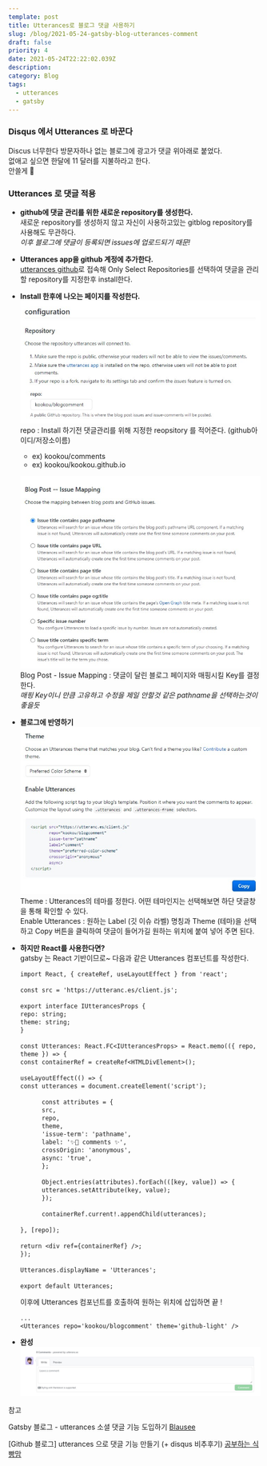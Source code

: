 ```yaml
---
template: post
title: Utterances로 블로그 댓글 사용하기
slug: /blog/2021-05-24-gatsby-blog-utterances-comment
draft: false
priority: 4
date: 2021-05-24T22:22:02.039Z
description:
category: Blog
tags:
  - utterances
  - gatsby
---
```


### **Disqus 에서 Utterances 로 바꾼다**

Discus 너무한다 방문자하나 없는 블로그에 광고가 댓글 위아래로 붙었다.  
없애고 싶으면 한달에 11 달러를 지불하라고 한다.  
안쓸게 👿

### Utterances 로 댓글 적용

- **github에 댓글 관리를 위한 새로운 repository를 생성한다.**  
  새로운 repository를 생성하지 않고 자신이 사용하고있는 gitblog repository를 사용해도 무관하다.  
  _이후 블로그에 댓글이 등록되면 issues에 업로드되기 때문!_

- **Utterances app을 github 계정에 추가한다.**  
  [utterances github](github.com/apps/utterances)로 접속해 Only Select Repositories를 선택하여 댓글을 관리할 repository를 지정한후 install한다.

- **Install 한후에 나오는 페이지를 작성한다.**  
   ![](meida/../../../../static/media/utterances/01.jpg)
  repo : Install 하기전 댓글관리를 위해 지정한 reopsitory 를 적어준다. (github아이디/저장소이름)

  - ex) kookou/comments
  - ex) kookou/kookou.github.io

  ![](meida/../../../../static/media/utterances/02.jpg)
  Blog Post - Issue Mapping : 댓글이 달린 블로그 페이지와 매핑시킬 Key를 결정한다.  
  _매핑 Key이니 만큼 고유하고 수정을 제일 안할것 같은 pathname을 선택하는것이 좋을듯_

- **블로그에 반영하기**  
  ![](meida/../../../../static/media/utterances/03.jpg)  
  Theme : Utterances의 테마를 정한다. 어떤 테마인지는 선택해보면 하단 댓글창을 통해 확인할 수 있다.  
  Enable Utterances : 원하는 Label (깃 이슈 라벨) 명칭과 Theme (테마)을 선택하고 Copy 버튼을 클릭하여 댓글이 들어가길 원하는 위치에 붙여 넣어 주면 된다.

- **하지만 React를 사용한다면?**  
   gatsby 는 React 기반이므로~ 다음과 같은 Utterances 컴포넌트를 작성한다.

  ```
  import React, { createRef, useLayoutEffect } from 'react';

  const src = 'https://utteranc.es/client.js';

  export interface IUtterancesProps {
  repo: string;
  theme: string;
  }

  const Utterances: React.FC<IUtterancesProps> = React.memo(({ repo, theme }) => {
  const containerRef = createRef<HTMLDivElement>();

  useLayoutEffect(() => {
  const utterances = document.createElement('script');

        const attributes = {
        src,
        repo,
        theme,
        'issue-term': 'pathname',
        label: '✨💬 comments ✨',
        crossOrigin: 'anonymous',
        async: 'true',
        };

        Object.entries(attributes).forEach(([key, value]) => {
        utterances.setAttribute(key, value);
        });

        containerRef.current!.appendChild(utterances);

  }, [repo]);

  return <div ref={containerRef} />;
  });

  Utterances.displayName = 'Utterances';

  export default Utterances;
  ```

  이후에 Utterances 컴포넌트를 호출하여 원하는 위치에 삽입하면 끝 !

  ```
  ...
  <Utterances repo='kookou/blogcomment' theme='github-light' />
  ```

- **완성**
  ![](meida/../../../../static/media/utterances/04.jpg)

참고

Gatsby 블로그 - utterances 소셜 댓글 기능 도입하기 [Blausee](https://wwlee94.github.io/category/blog/getting-started-utterances/)

[Github 블로그] utterances 으로 댓글 기능 만들기 (+ disqus 비추후기) [공부하는 식빵맘](https://ansohxxn.github.io/blog/utterances/)
